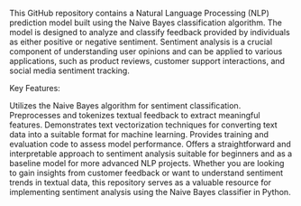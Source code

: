 This GitHub repository contains a Natural Language Processing (NLP) prediction model built using the Naive Bayes classification algorithm. The model is designed to analyze and classify feedback provided by individuals as either positive or negative sentiment. Sentiment analysis is a crucial component of understanding user opinions and can be applied to various applications, such as product reviews, customer support interactions, and social media sentiment tracking.

Key Features:

Utilizes the Naive Bayes algorithm for sentiment classification.
Preprocesses and tokenizes textual feedback to extract meaningful features.
Demonstrates text vectorization techniques for converting text data into a suitable format for machine learning.
Provides training and evaluation code to assess model performance.
Offers a straightforward and interpretable approach to sentiment analysis suitable for beginners and as a baseline model for more advanced NLP projects.
Whether you are looking to gain insights from customer feedback or want to understand sentiment trends in textual data, this repository serves as a valuable resource for implementing sentiment analysis using the Naive Bayes classifier in Python.
